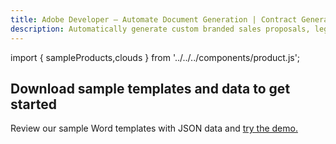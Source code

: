 ```yaml
---
title: Adobe Developer — Automate Document Generation | Contract Generation | Adobe
description: Automatically generate custom branded sales proposals, legal contracts, and invoices from Word templates and your dynamic data. Learn more today.
---
```



import { sampleProducts,clouds } from '../../../components/product.js';

<TitleBlock slots="heading, text" theme="light" className="titleBlock-align-left pt-grid-title-padding-bottom link" id="sample-blade"/>

## Download sample templates and data to get started

Review our sample Word templates with JSON data and [try the demo.](https://adobe.com/go/dcdocgen_api_demo)

<ProductCardGrid clouds={clouds} products={sampleProducts} showName={true} showDescription={false} interaction={false} buttonName="Download" showBorder={false} imgHeight="1300" imgWidth="1500" isCentered={true} theme="light" className="padding-bottom-zero productCardGrid" containerWidth="950px"/>